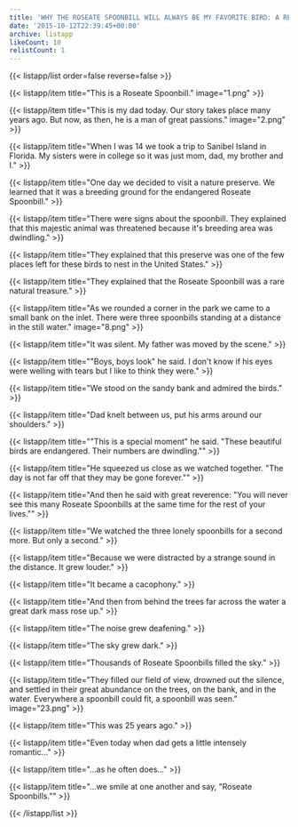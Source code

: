 ```yaml
---
title: 'WHY THE ROSEATE SPOONBILL WILL ALWAYS BE MY FAVORITE BIRD: A REMEMBRANCE'
date: '2015-10-12T22:39:45+00:00'
archive: listapp
likeCount: 10
relistCount: 1
---
```


<!--more-->

{{< listapp/list order=false reverse=false >}}

   {{< listapp/item title="This is a Roseate Spoonbill."
      image="1.png" >}}

   {{< listapp/item title="This is my dad today. Our story takes place many years ago. But now, as then, he is a man of great passions."
      image="2.png" >}}

   {{< listapp/item title="When I was 14 we took a trip to Sanibel Island in Florida. My sisters were in college so it was just mom, dad, my brother and I." >}}

   {{< listapp/item title="One day we decided to visit a nature preserve. We learned that it was a breeding ground for the endangered Roseate Spoonbill." >}}

   {{< listapp/item title="There were signs about the spoonbill. They explained that this majestic animal was threatened because it's breeding area was dwindling." >}}

   {{< listapp/item title="They explained that this preserve was one of the few places left for these birds to nest in the United States." >}}

   {{< listapp/item title="They explained that the Roseate Spoonbill was a rare natural treasure." >}}

   {{< listapp/item title="As we rounded a corner in the park we came to a small bank on the inlet. There were three spoonbills standing at a distance in the still water."
      image="8.png" >}}

   {{< listapp/item title="It was silent. My father was moved by the scene." >}}

   {{< listapp/item title="\"Boys, boys look\" he said. I don't know if his eyes were welling with tears but I like to think they were." >}}

   {{< listapp/item title="We stood on the sandy bank and admired the birds." >}}

   {{< listapp/item title="Dad knelt between us, put his arms around our shoulders." >}}

   {{< listapp/item title="\"This is a special moment\" he said. \"These beautiful birds are endangered. Their numbers are dwindling.\"" >}}

   {{< listapp/item title="He squeezed us close as we watched together. \"The day is not far off that they may be gone forever.\"" >}}

   {{< listapp/item title="And then he said with great reverence: \"You will never see this many Roseate Spoonbills at the same time for the rest of your lives.\"" >}}

   {{< listapp/item title="We watched the three lonely spoonbills for a second more. But only a second." >}}

   {{< listapp/item title="Because we were distracted by a strange sound in the distance. It grew louder." >}}

   {{< listapp/item title="It became a cacophony." >}}

   {{< listapp/item title="And then from behind the trees far across the water a great dark mass rose up." >}}

   {{< listapp/item title="The noise grew deafening." >}}

   {{< listapp/item title="The sky grew dark." >}}

   {{< listapp/item title="Thousands of Roseate Spoonbills filled the sky." >}}

   {{< listapp/item title="They filled our field of view, drowned out the silence, and settled in their great abundance on the trees, on the bank, and in the water. Everywhere a spoonbill could fit, a spoonbill was seen."
      image="23.png" >}}

   {{< listapp/item title="This was 25 years ago." >}}

   {{< listapp/item title="Even today when dad gets a little intensely romantic…" >}}

   {{< listapp/item title="…as he often does…" >}}

   {{< listapp/item title="…we smile at one another and say, \"Roseate Spoonbills.\"" >}}

{{< /listapp/list >}}

